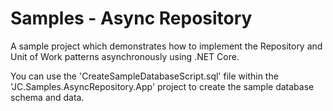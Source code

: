 # Samples - Async Repository

A sample project which demonstrates how to implement the Repository and Unit of Work patterns asynchronously using .NET Core.

You can use the 'CreateSampleDatabaseScript.sql' file within the 'JC.Samples.AsyncRepository.App' project to create the sample database schema and data.
